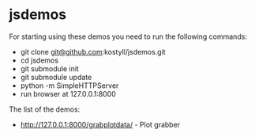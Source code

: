 jsdemos
=======

For starting using these demos you need to run the following commands:

* git clone git@github.com:kostyll/jsdemos.git
* cd jsdemos
* git submodule init
* git submodule update
* python -m SimpleHTTPServer
* run browser at 127.0.0.1:8000

The list of the demos:

* http://127.0.0.1:8000/grabplotdata/ - Plot grabber
